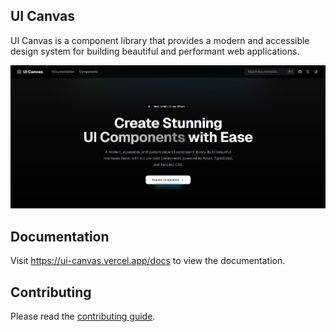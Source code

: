## UI Canvas

UI Canvas is a component library that provides a modern and accessible design system for building beautiful and performant web applications.

![Hero Image](image.png)

## Documentation

Visit https://ui-canvas.vercel.app/docs to view the documentation.

## Contributing

Please read the [contributing guide](/CONTRIBUTING.md).
